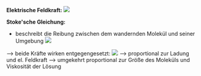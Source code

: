 **Elektrische Feldkraft:**
![](Pasted%20image%2020241219162250.png)

**Stoke'sche Gleichung:**
- beschreibt die Reibung zwischen dem wandernden Molekül und seiner Umgebung
![](Pasted%20image%2020241219162628.png)

--> beide Kräfte wirken entgegengesetzt:
![](Pasted%20image%2020241219162811.png)
--> proportional zur Ladung und el. Feldkraft
--> umgekehrt proportional zur Größe des Moleküls und Viskosität der Lösung